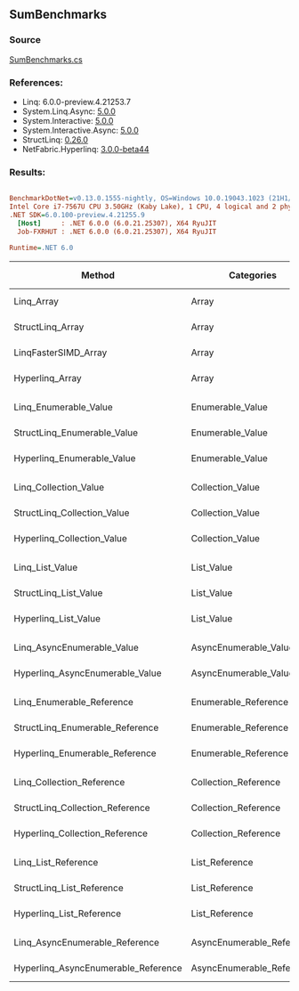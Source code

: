 ﻿## SumBenchmarks

### Source
[SumBenchmarks.cs](../NetFabric.Hyperlinq.Benchmarks/Benchmarks/SumBenchmarks.cs)

### References:
- Linq: 6.0.0-preview.4.21253.7
- System.Linq.Async: [5.0.0](https://www.nuget.org/packages/System.Linq.Async/5.0.0)
- System.Interactive: [5.0.0](https://www.nuget.org/packages/System.Interactive/5.0.0)
- System.Interactive.Async: [5.0.0](https://www.nuget.org/packages/System.Interactive.Async/5.0.0)
- StructLinq: [0.26.0](https://www.nuget.org/packages/StructLinq/0.26.0)
- NetFabric.Hyperlinq: [3.0.0-beta44](https://www.nuget.org/packages/NetFabric.Hyperlinq/3.0.0-beta44)

### Results:
``` ini

BenchmarkDotNet=v0.13.0.1555-nightly, OS=Windows 10.0.19043.1023 (21H1/May2021Update)
Intel Core i7-7567U CPU 3.50GHz (Kaby Lake), 1 CPU, 4 logical and 2 physical cores
.NET SDK=6.0.100-preview.4.21255.9
  [Host]     : .NET 6.0.0 (6.0.21.25307), X64 RyuJIT
  Job-FXRHUT : .NET 6.0.0 (6.0.21.25307), X64 RyuJIT

Runtime=.NET 6.0  

```
|                              Method |                Categories | Count |        Mean |     Error |    StdDev | Ratio | RatioSD |  Gen 0 | Gen 1 | Gen 2 | Allocated |
|------------------------------------ |-------------------------- |------ |------------:|----------:|----------:|------:|--------:|-------:|------:|------:|----------:|
|                          Linq_Array |                     Array |   100 |   411.64 ns |  2.148 ns |  1.904 ns |  1.00 |    0.00 | 0.0153 |     - |     - |      32 B |
|                    StructLinq_Array |                     Array |   100 |    60.79 ns |  0.234 ns |  0.196 ns |  0.15 |    0.00 |      - |     - |     - |         - |
|                LinqFasterSIMD_Array |                     Array |   100 |    10.55 ns |  0.057 ns |  0.051 ns |  0.03 |    0.00 |      - |     - |     - |         - |
|                     Hyperlinq_Array |                     Array |   100 |    21.71 ns |  0.050 ns |  0.047 ns |  0.05 |    0.00 |      - |     - |     - |         - |
|                                     |                           |       |             |           |           |       |         |        |       |       |           |
|               Linq_Enumerable_Value |          Enumerable_Value |   100 |   627.54 ns |  3.594 ns |  3.186 ns |  1.00 |    0.00 | 0.0153 |     - |     - |      32 B |
|         StructLinq_Enumerable_Value |          Enumerable_Value |   100 |   569.81 ns |  2.575 ns |  2.409 ns |  0.91 |    0.01 | 0.0153 |     - |     - |      32 B |
|          Hyperlinq_Enumerable_Value |          Enumerable_Value |   100 |   200.57 ns |  0.525 ns |  0.410 ns |  0.32 |    0.00 |      - |     - |     - |         - |
|                                     |                           |       |             |           |           |       |         |        |       |       |           |
|               Linq_Collection_Value |          Collection_Value |   100 |   623.95 ns |  6.534 ns |  5.792 ns |  1.00 |    0.00 | 0.0153 |     - |     - |      32 B |
|         StructLinq_Collection_Value |          Collection_Value |   100 |   596.64 ns |  1.989 ns |  1.661 ns |  0.96 |    0.01 | 0.0153 |     - |     - |      32 B |
|          Hyperlinq_Collection_Value |          Collection_Value |   100 |   208.77 ns |  0.537 ns |  0.448 ns |  0.33 |    0.00 |      - |     - |     - |         - |
|                                     |                           |       |             |           |           |       |         |        |       |       |           |
|                     Linq_List_Value |                List_Value |   100 |   620.76 ns |  2.622 ns |  2.190 ns |  1.00 |    0.00 | 0.0153 |     - |     - |      32 B |
|               StructLinq_List_Value |                List_Value |   100 |   222.64 ns |  0.895 ns |  0.747 ns |  0.36 |    0.00 |      - |     - |     - |         - |
|                Hyperlinq_List_Value |                List_Value |   100 |   637.95 ns |  5.100 ns |  4.521 ns |  1.03 |    0.01 | 0.0153 |     - |     - |      32 B |
|                                     |                           |       |             |           |           |       |         |        |       |       |           |
|          Linq_AsyncEnumerable_Value |     AsyncEnumerable_Value |   100 | 1,605.31 ns |  3.396 ns |  3.011 ns |  1.00 |    0.00 | 0.0153 |     - |     - |      32 B |
|     Hyperlinq_AsyncEnumerable_Value |     AsyncEnumerable_Value |   100 |   827.90 ns |  0.962 ns |  0.853 ns |  0.52 |    0.00 |      - |     - |     - |         - |
|                                     |                           |       |             |           |           |       |         |        |       |       |           |
|           Linq_Enumerable_Reference |      Enumerable_Reference |   100 |   629.08 ns | 11.723 ns | 12.039 ns |  1.00 |    0.00 | 0.0153 |     - |     - |      32 B |
|     StructLinq_Enumerable_Reference |      Enumerable_Reference |   100 |   568.72 ns |  3.007 ns |  2.813 ns |  0.90 |    0.02 | 0.0153 |     - |     - |      32 B |
|      Hyperlinq_Enumerable_Reference |      Enumerable_Reference |   100 |   626.02 ns |  2.194 ns |  2.052 ns |  1.00 |    0.02 | 0.0153 |     - |     - |      32 B |
|                                     |                           |       |             |           |           |       |         |        |       |       |           |
|           Linq_Collection_Reference |      Collection_Reference |   100 |   626.42 ns |  4.324 ns |  3.833 ns |  1.00 |    0.00 | 0.0153 |     - |     - |      32 B |
|     StructLinq_Collection_Reference |      Collection_Reference |   100 |   569.32 ns |  3.324 ns |  3.109 ns |  0.91 |    0.01 | 0.0153 |     - |     - |      32 B |
|      Hyperlinq_Collection_Reference |      Collection_Reference |   100 |   600.52 ns |  3.186 ns |  2.981 ns |  0.96 |    0.01 | 0.0153 |     - |     - |      32 B |
|                                     |                           |       |             |           |           |       |         |        |       |       |           |
|                 Linq_List_Reference |            List_Reference |   100 |   621.36 ns |  3.587 ns |  2.995 ns |  1.00 |    0.00 | 0.0153 |     - |     - |      32 B |
|           StructLinq_List_Reference |            List_Reference |   100 |   572.35 ns |  7.993 ns |  6.674 ns |  0.92 |    0.01 | 0.0153 |     - |     - |      32 B |
|            Hyperlinq_List_Reference |            List_Reference |   100 |   631.71 ns |  2.343 ns |  2.192 ns |  1.02 |    0.00 | 0.0153 |     - |     - |      32 B |
|                                     |                           |       |             |           |           |       |         |        |       |       |           |
|      Linq_AsyncEnumerable_Reference | AsyncEnumerable_Reference |   100 | 1,614.63 ns |  5.232 ns |  4.894 ns |  1.00 |    0.00 | 0.0153 |     - |     - |      32 B |
| Hyperlinq_AsyncEnumerable_Reference | AsyncEnumerable_Reference |   100 | 1,637.74 ns |  4.182 ns |  3.912 ns |  1.01 |    0.00 | 0.0153 |     - |     - |      32 B |
